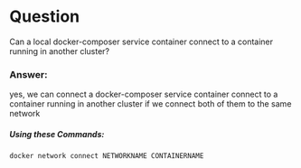 #  Question
Can a local docker-composer service container connect to a container running in another cluster?
### Answer:
yes, we can connect a docker-composer service container connect to a container running in another cluster if we connect both of them to the same network <br/>
##### Using these Commands:
`docker network connect NETWORKNAME CONTAINERNAME`